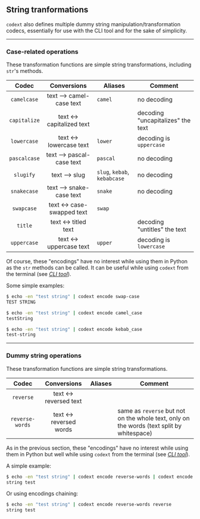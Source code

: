 ## String tranformations

`codext` also defines multiple dummy string manipulation/transformation codecs, essentially for use with the CLI tool and for the sake of simplicity.

-----

### Case-related operations

These transformation functions are simple string transformations, including `str`'s methods.

**Codec** | **Conversions** | **Aliases** | **Comment**
:---: | :---: | --- | ---
`camelcase` | text --> camel-case text | `camel` | no decoding
`capitalize` | text <-> capitalized text |  | decoding "uncapitalizes" the text
`lowercase` | text <-> lowercase text | `lower` | decoding is `uppercase`
`pascalcase` | text --> pascal-case text | `pascal` | no decoding
`slugify` | text --> slug | `slug`, `kebab`, `kebabcase` | no decoding
`snakecase` | text --> snake-case text | `snake` | no decoding
`swapcase` | text <-> case-swapped text | `swap` | 
`title` | text <-> titled text |  | decoding "untitles" the text
`uppercase` | text <-> uppercase text | `upper` | decoding is `lowercase`

Of course, these "encodings" have no interest while using them in Python as the `str` methods can be called. It can be useful while using `codext` from the terminal (see [*CLI tool*](cli.html)).

Some simple examples:

```sh
$ echo -en "test string" | codext encode swap-case
TEST STRING

$ echo -en "test string" | codext encode camel_case
testString

$ echo -en "test string" | codext encode kebab_case
test-string
```

-----

### Dummy string operations

These transformation functions are simple string transformations.

**Codec** | **Conversions** | **Aliases** | **Comment**
:---: | :---: | --- | ---
`reverse` | text <-> reversed text |  | 
`reverse-words` | text <-> reversed words |  | same as `reverse` but not on the whole text, only on the words (text split by whitespace)

As in the previous section, these "encodings" have no interest while using them in Python but well while using `codext` from the terminal (see [*CLI tool*](cli.html)).

A simple example:

```sh
$ echo -en "test string" | codext encode reverse-words | codext encode reverse
string test
```

Or using encodings chaining:

```sh
$ echo -en "test string" | codext encode reverse-words reverse
string test
```

